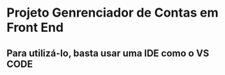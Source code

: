 # Projeto Genrenciador de Contas em Front End

## Para utilizá-lo, basta usar uma IDE como o VS CODE


